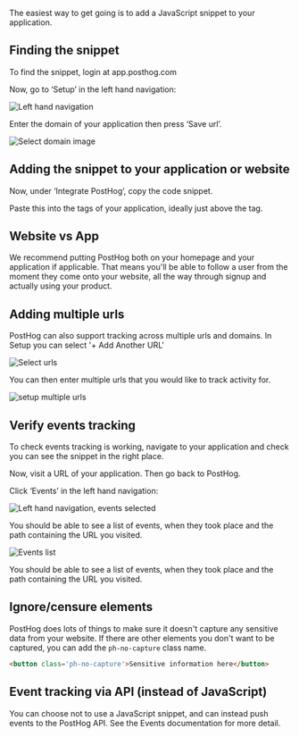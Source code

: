 The easiest way to get going is to add a JavaScript snippet to your application.

## Finding the snippet

To find the snippet, login at app.posthog.com

Now, go to ‘Setup’ in the left hand navigation:

![Left hand navigation](https://posthog.com/wp-content/uploads/2020/02/Screenshot-2020-02-09-at-21.16.41.png)

Enter the domain of your application then press ‘Save url’.

![Select domain image](https://posthog.com/wp-content/uploads/2020/02/Screenshot-2020-02-09-at-21.17.37.png)

## Adding the snippet to your application or website

Now, under ‘Integrate PostHog’, copy the code snippet.

Paste this into the  tags of your application, ideally just above the </head> tag.

## Website vs App

We recommend putting PostHog both on your homepage and your application if applicable. That means you'll be able to follow a user from the moment they come onto your website, all the way through signup and actually using your product.

## Adding multiple urls 

PostHog can also support tracking across multiple urls and domains. In Setup you can select '+ Add Another URL'

![Select urls](https://posthog.com/wp-content/uploads/2020/03/Posthog-14.png)

You can then enter multiple urls that you would like to track activity for.

![setup multiple urls](https://posthog.com/wp-content/uploads/2020/03/setupmultipleurls.gif)

## Verify events tracking

To check events tracking is working, navigate to your application and check you can see the snippet in the right place.

Now, visit a URL of your application. Then go back to PostHog.

Click ‘Events’ in the left hand navigation:

![Left hand navigation, events selected](https://posthog.com/wp-content/uploads/2020/02/Screenshot-2020-02-09-at-21.18.55.png)

You should be able to see a list of events, when they took place and the path containing the URL you visited.

![Events list](https://posthog.com/wp-content/uploads/2020/02/Screenshot-2020-02-09-at-21.20.20-1024x152.png)

You should be able to see a list of events, when they took place and the path containing the URL you visited.

## Ignore/censure elements
PostHog does lots of things to make sure it doesn't capture any sensitive data from your website. If there are other elements you don't want to be captured, you can add the `ph-no-capture` class name.

```html
<button class='ph-no-capture'>Sensitive information here</button>
```

## Event tracking via API (instead of JavaScript)

You can choose not to use a JavaScript snippet, and can instead push events to the PostHog API. See the Events documentation for more detail.